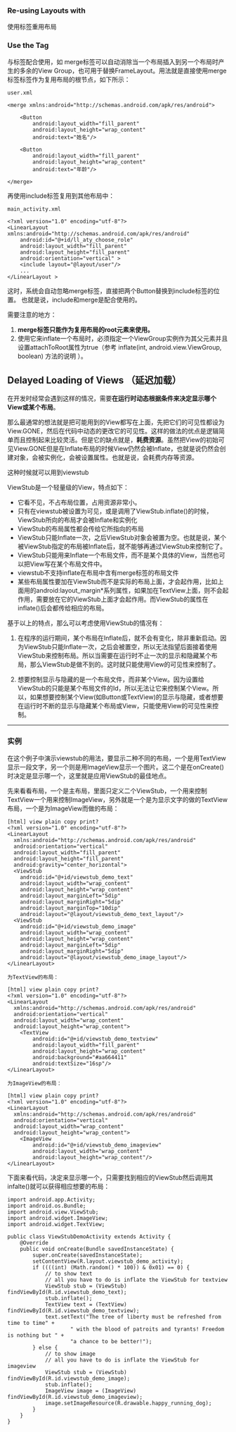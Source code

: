 
### Re-using Layouts with <include/>

使用<include/>标签重用布局

### Use the <merge> Tag

与<include/>标签配合使用，如
merge标签可以自动消除当一个布局插入到另一个布局时产生的多余的View Group，也可用于替换FrameLayout。用法就是直接使用merge标签标签作为复用布局的根节点，如下所示：


```
user.xml

<merge xmlns:android="http://schemas.android.com/apk/res/android">

    <Button
        android:layout_width="fill_parent"
        android:layout_height="wrap_content"
        android:text="姓名"/>

    <Button
        android:layout_width="fill_parent"
        android:layout_height="wrap_content"
        android:text="年龄"/>

</merge>
```

再使用include标签复用到其他布局中：

```
main_activity.xml

<?xml version="1.0" encoding="utf-8"?>
<LinearLayout xmlns:android="http://schemas.android.com/apk/res/android"
    android:id="@+id/ll_aty_choose_role"
    android:layout_width="fill_parent"
    android:layout_height="fill_parent"
    android:orientation="vertical" >
    <include layout="@layout/user"/>
    ...
</LinearLayout >
```

这时，系统会自动忽略merge标签，直接把两个Button替换到include标签的位置。 
也就是说，include和merge是配合使用的。

需要注意的地方：

1. **merge标签只能作为复用布局的root元素来使用。**
2. 使用它来inflate一个布局时，必须指定一个ViewGroup实例作为其父元素并且设置attachToRoot属性为true（参考 inflate(int, android.view.ViewGroup, boolean) 方法的说明 ）。


## Delayed Loading of Views （延迟加载）


在开发时经常会遇到这样的情况，需要**在运行时动态根据条件来决定显示哪个View或某个布局**。

那么最通常的想法就是把可能用到的View都写在上面，先把它们的可见性都设为View.GONE，然后在代码中动态的更改它的可见性。这样的做法的优点是逻辑简单而且控制起来比较灵活。但是它的缺点就是，**耗费资源**。虽然把View的初始可见View.GONE但是在Inflate布局的时候View仍然会被Inflate，也就是说仍然会创建对象，会被实例化，会被设置属性。也就是说，会耗费内存等资源。

这种时候就可以用到viewstub

ViewStub是一个轻量级的View，特点如下：
- 它看不见，不占布局位置，占用资源非常小。
- 只有在viewstub被设置为可见，或是调用了ViewStub.inflate()的时候，ViewStub所向的布局才会被Inflate和实例化
- ViewStub的布局属性都会传给它所指向的布局
- ViewStub只能Inflate一次，之后ViewStub对象会被置为空。也就是说，某个被ViewStub指定的布局被Inflate后，就不能够再通过ViewStub来控制它了。
- ViewStub只能用来Inflate一个布局文件，而不是某个具体的View，当然也可以把View写在某个布局文件中。
- viewstub不支持inflate在布局中含有merge标签的布局文件
- 某些布局属性要加在ViewStub而不是实际的布局上面，才会起作用，比如上面用的android:layout_margin*系列属性，如果加在TextView上面，则不会起作用，需要放在它的ViewStub上面才会起作用。而ViewStub的属性在inflate()后会都传给相应的布局。

基于以上的特点，那么可以考虑使用ViewStub的情况有：

1. 在程序的运行期间，某个布局在Inflate后，就不会有变化，除非重新启动。因为ViewStub只能Inflate一次，之后会被置空，所以无法指望后面接着使用ViewStub来控制布局。所以当需要在运行时不止一次的显示和隐藏某个布局，那么ViewStub是做不到的。这时就只能使用View的可见性来控制了。

2. 想要控制显示与隐藏的是一个布局文件，而非某个View。因为设置给ViewStub的只能是某个布局文件的Id，所以无法让它来控制某个View。所以，如果想要控制某个View(如Button或TextView)的显示与隐藏，或者想要在运行时不断的显示与隐藏某个布局或View，只能使用View的可见性来控制。

-------------

### 实例

在这个例子中演示viewstub的用法，要显示二种不同的布局，一个是用TextView显示一段文字，另一个则是用ImageView显示一个图片。这二个是在onCreate()时决定是显示哪一个，这里就是应用ViewStub的最佳地点。

先来看看布局，一个是主布局，里面只定义二个ViewStub，一个用来控制TextView一个用来控制ImageView，另外就是一个是为显示文字的做的TextView布局，一个是为ImageView而做的布局：


```
[html] view plain copy print?
<?xml version="1.0" encoding="utf-8"?>  
<LinearLayout  
  xmlns:android="http://schemas.android.com/apk/res/android"  
  android:orientation="vertical"  
  android:layout_width="fill_parent"  
  android:layout_height="fill_parent"  
  android:gravity="center_horizontal">  
  <ViewStub   
    android:id="@+id/viewstub_demo_text"  
    android:layout_width="wrap_content"  
    android:layout_height="wrap_content"  
    android:layout_marginLeft="5dip"  
    android:layout_marginRight="5dip"  
    android:layout_marginTop="10dip"  
    android:layout="@layout/viewstub_demo_text_layout"/>  
  <ViewStub   
    android:id="@+id/viewstub_demo_image"  
    android:layout_width="wrap_content"  
    android:layout_height="wrap_content"  
    android:layout_marginLeft="5dip"  
    android:layout_marginRight="5dip"  
    android:layout="@layout/viewstub_demo_image_layout"/>  
</LinearLayout>
```


```
为TextView的布局：

[html] view plain copy print?
<?xml version="1.0" encoding="utf-8"?>  
<LinearLayout  
  xmlns:android="http://schemas.android.com/apk/res/android"  
  android:orientation="vertical"  
  android:layout_width="wrap_content"  
  android:layout_height="wrap_content">  
    <TextView  
        android:id="@+id/viewstub_demo_textview"  
        android:layout_width="fill_parent"  
        android:layout_height="wrap_content"  
        android:background="#aa664411"  
        android:textSize="16sp"/>  
</LinearLayout>
```


```
为ImageView的布局：

[html] view plain copy print?
<?xml version="1.0" encoding="utf-8"?>  
<LinearLayout  
  xmlns:android="http://schemas.android.com/apk/res/android"  
  android:orientation="vertical"  
  android:layout_width="wrap_content"  
  android:layout_height="wrap_content">  
    <ImageView  
        android:id="@+id/viewstub_demo_imageview"  
        android:layout_width="wrap_content"  
        android:layout_height="wrap_content"/>  
</LinearLayout>
```

下面来看代码，决定来显示哪一个，只需要找到相应的ViewStub然后调用其infalte()就可以获得相应想要的布局：

 
```
import android.app.Activity;  
import android.os.Bundle;  
import android.view.ViewStub;  
import android.widget.ImageView;  
import android.widget.TextView;  
  
public class ViewStubDemoActivity extends Activity {  
    @Override  
    public void onCreate(Bundle savedInstanceState) {  
        super.onCreate(savedInstanceState);  
        setContentView(R.layout.viewstub_demo_activity);  
        if ((((int) (Math.random() * 100)) & 0x01) == 0) {  
            // to show text  
            // all you have to do is inflate the ViewStub for textview  
            ViewStub stub = (ViewStub) findViewById(R.id.viewstub_demo_text);  
            stub.inflate();  
            TextView text = (TextView) findViewById(R.id.viewstub_demo_textview);  
            text.setText("The tree of liberty must be refreshed from time to time" +  
                    " with the blood of patroits and tyrants! Freedom is nothing but " +  
                    "a chance to be better!");  
        } else {  
            // to show image  
            // all you have to do is inflate the ViewStub for imageview  
            ViewStub stub = (ViewStub) findViewById(R.id.viewstub_demo_image);  
            stub.inflate();  
            ImageView image = (ImageView) findViewById(R.id.viewstub_demo_imageview);  
            image.setImageResource(R.drawable.happy_running_dog);  
        }  
    }  
}
```












